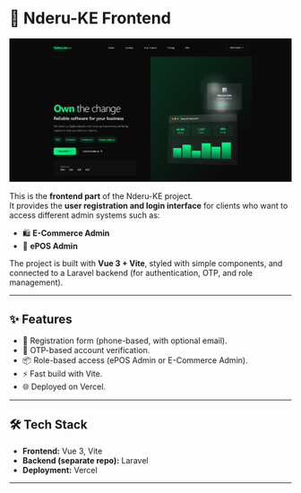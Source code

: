 # 🚀 Nderu-KE Frontend
![Home Screenshot](https://github.com/gayhonipeter26/Nderu-ke/blob/01006c2765f464767307c01887ffcbf3d1a4f4c0/Screenshot%202025-09-15%20155004.png)

This is the **frontend part** of the Nderu-KE project.  
It provides the **user registration and login interface** for clients who want to access different admin systems such as:

- 🛍️ **E-Commerce Admin**  
- 🏪 **ePOS Admin**  

The project is built with **Vue 3 + Vite**, styled with simple components, and connected to a Laravel backend (for authentication, OTP, and role management).

---

## ✨ Features
- 🔐 Registration form (phone-based, with optional email).  
- 📲 OTP-based account verification.  
- 📦 Role-based access (ePOS Admin or E-Commerce Admin).  
- ⚡ Fast build with Vite.  
- 🌐 Deployed on Vercel.  

---

## 🛠️ Tech Stack
- **Frontend:** Vue 3, Vite  
- **Backend (separate repo):** Laravel  
- **Deployment:** Vercel  

---





